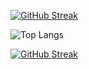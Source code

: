  
[![GitHub Streak](https://streak-stats.demolab.com?user=osaidalikhan&theme=dark&hide_border=true&date_format=M%20j%5B%2C%20Y%5D)](https://git.io/streak-stats)       


  ![Top Langs](https://github-readme-stats.vercel.app/api/top-langs/?username=OsaidAliKhan&langs_count=10&layout=compact&title_color=fff&text_color=00e7ff&bg_color=151515)

  <a href="https://git.io/streak-stats"><img src="https://streak-stats.demolab.com?user=osaidalikhan&theme=dark&hide_border=true&date_format=M%20j%5B%2C%20Y%5D" alt="GitHub Streak" /></a>

